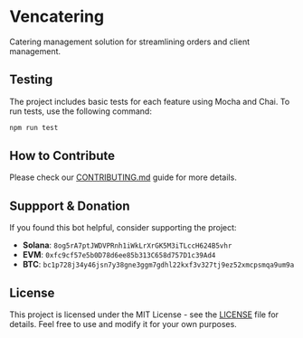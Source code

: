 # Vencatering

Catering management solution for streamlining orders and client management.

## Testing

The project includes basic tests for each feature using Mocha and Chai. To run tests, use the following command:

```bash
npm run test
```

## How to Contribute

Please check our [CONTRIBUTING.md](CONTRIBUTING.md) guide for more details.

## Suppport & Donation

If you found this bot helpful, consider supporting the project:

- **Solana**: `8og5rA7ptJWDVPRnh1iWkLrXrGK5M3iTLccH624B5vhr`
- **EVM**: `0xfc9cf57e5b0D78d6ee85b313C658d757D1c39Ad4`
- **BTC**: `bc1p728j34y46jsn7y38gne3ggm7gdhl22kxf3v327tj9ez52xmcpsmqa9um9a`

## License

This project is licensed under the MIT License - see the [LICENSE](LICENSE) file for details. Feel free to use and modify it for your own purposes.
